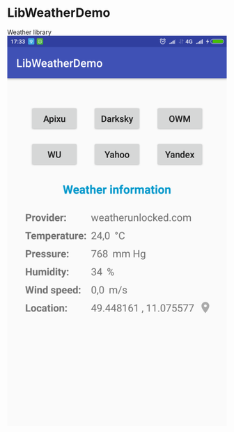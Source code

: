 # LibWeatherDemo
Weather library
![alt text](https://github.com/dgaenko/LibWeatherDemo/blob/master/sample/screenshot/main.png?v=4&s=50)
